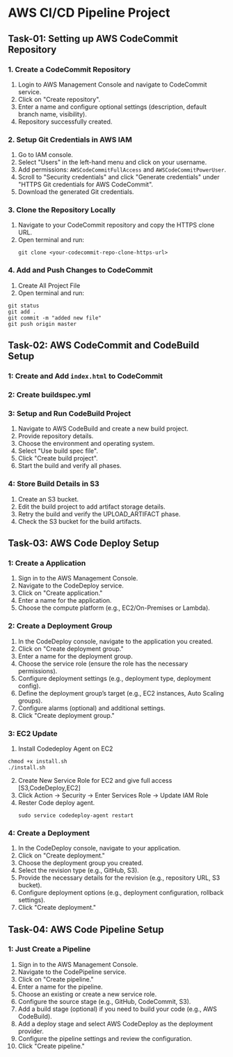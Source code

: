 # AWS CI/CD Pipeline Project 

## Task-01: Setting up AWS CodeCommit Repository

### 1. Create a CodeCommit Repository
1. Login to AWS Management Console and navigate to CodeCommit service.
2. Click on "Create repository".
3. Enter a name and configure optional settings (description, default branch name, visibility).
4. Repository successfully created.

### 2. Setup Git Credentials in AWS IAM
1. Go to IAM console.
2. Select "Users" in the left-hand menu and click on your username.
3. Add permissions: `AWSCodeCommitFullAccess` and `AWSCodeCommitPowerUser`.
4. Scroll to "Security credentials" and click "Generate credentials" under "HTTPS Git credentials for AWS CodeCommit".
5. Download the generated Git credentials.

### 3. Clone the Repository Locally
1. Navigate to your CodeCommit repository and copy the HTTPS clone URL.
2. Open terminal and run:
   ```
   git clone <your-codecommit-repo-clone-https-url>
   ```

### 4. Add and Push Changes to CodeCommit
1. Create All Project File
2. Open terminal and run:

```
git status
git add .
git commit -m "added new file"
git push origin master
```
## Task-02: AWS CodeCommit and CodeBuild Setup

### 1: Create and Add `index.html` to CodeCommit
### 2: Create buildspec.yml
### 3: Setup and Run CodeBuild Project
1. Navigate to AWS CodeBuild and create a new build project.
2. Provide repository details.
3. Choose the environment and operating system.
4. Select "Use build spec file".
5. Click "Create build project".
6. Start the build and verify all phases.

### 4: Store Build Details in S3
1. Create an S3 bucket.
2. Edit the build project to add artifact storage details.
3. Retry the build and verify the UPLOAD_ARTIFACT phase.
4. Check the S3 bucket for the build artifacts.



## Task-03: AWS Code Deploy Setup

### 1: Create a Application
1. Sign in to the AWS Management Console.
2. Navigate to the CodeDeploy service.
3. Click on "Create application."
4. Enter a name for the application.
5. Choose the compute platform (e.g., EC2/On-Premises or Lambda).

### 2: Create a Deployment Group
1. In the CodeDeploy console, navigate to the application you created.
2. Click on "Create deployment group."
3. Enter a name for the deployment group.
4. Choose the service role (ensure the role has the necessary permissions).
5. Configure deployment settings (e.g., deployment type, deployment config).
6. Define the deployment group’s target (e.g., EC2 instances, Auto Scaling groups).
7. Configure alarms (optional) and additional settings.
8. Click "Create deployment group."
### 3: EC2 Update
1. Install Codedeploy Agent on EC2
  ```
 chmod +x install.sh
 ./install.sh
```
2. Create New Service Role for EC2 and give full access [S3,CodeDeploy,EC2]
3. Click Action -> Security -> Enter Services Role -> Update IAM Role
4. Rester Code deploy agent.
   ```
   sudo service codedeploy-agent restart
   ```
### 4: Create a Deployment
1. In the CodeDeploy console, navigate to your application.
2. Click on "Create deployment."
3. Choose the deployment group you created.
4. Select the revision type (e.g., GitHub, S3).
5. Provide the necessary details for the revision (e.g., repository URL, S3 bucket).
6. Configure deployment options (e.g., deployment configuration, rollback settings).
7. Click "Create deployment."

## Task-04: AWS Code Pipeline Setup

### 1: Just Create a Pipeline
 1. Sign in to the AWS Management Console.
 2. Navigate to the CodePipeline service.
 3. Click on "Create pipeline."
 4. Enter a name for the pipeline.
 5. Choose an existing or create a new service role.
 6. Configure the source stage (e.g., GitHub, CodeCommit, S3).
 7. Add a build stage (optional) if you need to build your code (e.g., AWS CodeBuild).
 8. Add a deploy stage and select AWS CodeDeploy as the deployment provider.
 9. Configure the pipeline settings and review the configuration.
 10. Click "Create pipeline."

